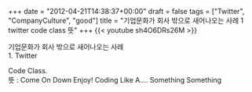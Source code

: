 +++
date = "2012-04-21T14:38:37+00:00"
draft = false
tags = ["Twitter", "CompanyCulture", "good"]
title = "기업문화가 회사 밖으로 새어나오는 사례 1 twitter code class 뜻"
+++
{{< youtube sh4O6DRs26M >}}



기업문화가 회사 밖으로 새어나오는 사례  
1\. Twitter

Code Class.  
뜻 : Come On Down Enjoy! Coding Like A.... Something Something
